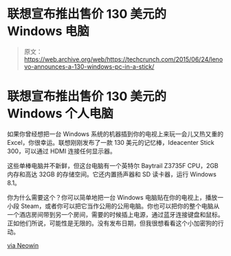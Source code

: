 # 联想宣布推出售价 130 美元的 Windows 电脑

> 原文：<https://web.archive.org/web/https://techcrunch.com/2015/06/24/lenovo-announces-a-130-windows-pc-in-a-stick/>

# 联想宣布推出售价 130 美元的 Windows 个人电脑

如果你曾经想把一台 Windows 系统的机器插到你的电视上来玩一会儿又热又重的 Excel，你很幸运。联想刚刚发布了一款 130 美元的记忆棒，Ideacenter Stick 300，可以通过 HDMI 连接任何显示器。

这些单棒电脑并不新鲜，但这台电脑有一个英特尔 Baytrail Z3735F CPU，2GB 内存和高达 32GB 的存储空间。它还内置扬声器和 SD 读卡器，运行 Windows 8.1。

你为什么需要这个？你可以简单地把一台 Windows 电脑贴在你的电视上，播放一小段 Steam，或者你可以把它当作公用的公用电脑。你也可以把你的整个电脑从一个酒店房间带到另一个房间，需要的时候插上电源，通过蓝牙连接键盘和鼠标。正如他们所说，可能性是无限的。没有发布日期，但我很想看看这个小加密狗的行动。

[via Neowin](https://web.archive.org/web/20221206010311/http://www.neowin.net/news/lenovo-unveils-the-ideacenter-stick-300-a-130-pc-on-a-stick-running-windows)